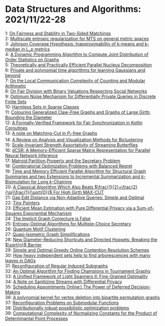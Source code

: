 # Data Structures and Algorithms: 2021/11/22-28  
1: [On Fairness and Stability in Two-Sided Matchings](https://doi.org/10.48550/arXiv.2111.10885)  
2: [Multiscale entropic regularization for MTS on general metric spaces](https://doi.org/10.48550/arXiv.2111.10908)  
3: [Johnson Coverage Hypothesis: Inapproximability of k-means and k-median  in L_p metrics](https://doi.org/10.48550/arXiv.2111.10912)  
4: [A Dynamic Programming Algorithm to Compute Joint Distribution of Order  Statistics on Graphs](https://doi.org/10.48550/arXiv.2111.10939)  
5: [Theoretically and Practically Efficient Parallel Nucleus Decomposition](https://doi.org/10.48550/arXiv.2111.10980)  
6: [Private and polynomial time algorithms for learning Gaussians and beyond](https://doi.org/10.48550/arXiv.2111.11320)  
7: [On the Local Communication Complexity of Counting and Modular Arithmetic](https://doi.org/10.48550/arXiv.2111.11460)  
8: [On Fair Division with Binary Valuations Respecting Social Networks](https://doi.org/10.48550/arXiv.2111.11528)  
9: [Optimum Noise Mechanism for Differentially Private Queries in Discrete  Finite Sets](https://doi.org/10.48550/arXiv.2111.11661)  
10: [Harmless Sets in Sparse Classes](https://doi.org/10.48550/arXiv.2111.11834)  
11: [Colouring Generalized Claw-Free Graphs and Graphs of Large Girth:  Bounding the Diameter](https://doi.org/10.48550/arXiv.2111.11897)  
12: [A Formally-Verified Framework for Fair Synchronization in Kotlin  Coroutines](https://doi.org/10.48550/arXiv.2111.12682)  
13: [A note on Matching-Cut in $P_t$-free Graphs](https://doi.org/10.48550/arXiv.2111.12011)  
14: [A Review on Analysis and Visualization Methods for Biclustering](https://doi.org/10.48550/arXiv.2111.12154)  
15: [Scale-Invariant Strength Assortativity of Streaming Butterflies](https://doi.org/10.48550/arXiv.2111.12217)  
16: [dCSR: A Memory-Efficient Sparse Matrix Representation for Parallel  Neural Network Inference](https://doi.org/10.48550/arXiv.2111.12345)  
17: [Matroid Partition Property and the Secretary Problem](https://doi.org/10.48550/arXiv.2111.12436)  
18: [Combinatorial Optimization Problems with Balanced Regret](https://doi.org/10.48550/arXiv.2111.12470)  
19: [Time and Memory Efficient Parallel Algorithm for Structural Graph  Summaries and two Extensions to Incremental Summarization and  $k$-Bisimulation for Long $k$-Chaining](https://doi.org/10.48550/arXiv.2111.12493)  
20: [A Classical Algorithm Which Also Beats  $\frac{1}{2}+\frac{2}{\pi}\frac{1}{\sqrt{D}}$ For High Girth MAX-CUT](https://doi.org/10.48550/arXiv.2111.12641)  
21: [Gap Edit Distance via Non-Adaptive Queries: Simple and Optimal](https://doi.org/10.48550/arXiv.2111.12706)  
22: [Tiny Pointers](https://doi.org/10.48550/arXiv.2111.12800)  
23: [Efficient Mean Estimation with Pure Differential Privacy via a  Sum-of-Squares Exponential Mechanism](https://doi.org/10.48550/arXiv.2111.12981)  
24: [The Implicit Graph Conjecture is False](https://doi.org/10.48550/arXiv.2111.13198)  
25: [Entropy-Optimal Algorithms for Multiple-Choice Secretary](https://doi.org/10.48550/arXiv.2111.13203)  
26: [Quantum Motif Clustering](https://doi.org/10.48550/arXiv.2111.13222)  
27: [Quasi-Isometric Graph Simplifications](https://doi.org/10.48550/arXiv.2111.13238)  
28: [New Diameter-Reducing Shortcuts and Directed Hopsets: Breaking the  $\sqrt{n}$ Barrier](https://doi.org/10.48550/arXiv.2111.13240)  
29: [Simple and Optimal Greedy Online Contention Resolution Schemes](https://doi.org/10.48550/arXiv.2111.13253)  
30: [How heavy independent sets help to find arborescences with many leaves  in DAGs](https://doi.org/10.48550/arXiv.2111.13464)  
31: [Reconfiguration of Regular Induced Subgraphs](https://doi.org/10.48550/arXiv.2111.13476)  
32: [An Optimal Algorithm for Finding Champions in Tournament Graphs](https://doi.org/10.48550/arXiv.2111.13621)  
33: [A Unified Framework of Light Spanners II: Fine-Grained Optimality](https://doi.org/10.48550/arXiv.2111.13748)  
34: [A Note on Sanitizing Streams with Differential Privacy](https://doi.org/10.48550/arXiv.2111.13762)  
35: [Scheduling Appointments Online:\\ The Power of Deferred Decision-Making](https://doi.org/10.48550/arXiv.2111.13986)  
36: [A polynomial kernel for vertex deletion into bipartite permutation  graphs](https://doi.org/10.48550/arXiv.2111.14005)  
37: [Reconfiguration Problems on Submodular Functions](https://doi.org/10.48550/arXiv.2111.14030)  
38: [Distributionally robust possibilistic optimization problems](https://doi.org/10.48550/arXiv.2111.14071)  
39: [Computational Complexity of Normalizing Constants for the Product of  Determinantal Point Processes](https://doi.org/10.48550/arXiv.2111.14148)  